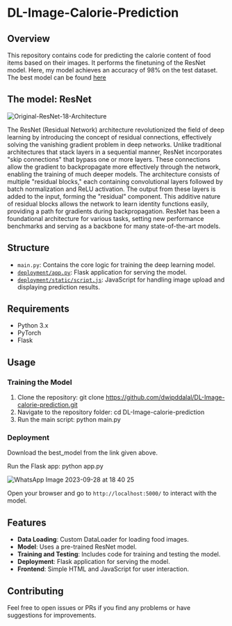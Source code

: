 # DL-Image-Calorie-Prediction

## Overview

This repository contains code for predicting the calorie content of food items based on their images. It performs the finetuning of the ResNet model.
Here, my model achieves an accuracy of 98% on the test dataset.
The best model can be found [here](https://drive.google.com/file/d/1hFTxJaXXGyia_iT0fL8V9mLAanYWCiAY/view?usp=sharing)


## The model: ResNet
![Original-ResNet-18-Architecture](https://github.com/dwipddalal/DL-Image-calorie-prediction/assets/91228207/e21e6b70-d0d3-4d51-92e1-7c5182cb3c23)


The ResNet (Residual Network) architecture revolutionized the field of deep learning by introducing the concept of residual connections, effectively solving the vanishing gradient problem in deep networks. Unlike traditional architectures that stack layers in a sequential manner, ResNet incorporates "skip connections" that bypass one or more layers. These connections allow the gradient to backpropagate more effectively through the network, enabling the training of much deeper models. The architecture consists of multiple "residual blocks," each containing convolutional layers followed by batch normalization and ReLU activation. The output from these layers is added to the input, forming the "residual" component. This additive nature of residual blocks allows the network to learn identity functions easily, providing a path for gradients during backpropagation. ResNet has been a foundational architecture for various tasks, setting new performance benchmarks and serving as a backbone for many state-of-the-art models.

## Structure

- `main.py`: Contains the core logic for training the deep learning model.
- [`deployment/app.py`](https://github.com/dwipddalal/DL-Image-calorie-prediction/blob/main/deployment/app.py): Flask application for serving the model.
- [`deployment/static/script.js`](https://github.com/dwipddalal/DL-Image-calorie-prediction/blob/main/deployment/static/script.js): JavaScript for handling image upload and displaying prediction results.

## Requirements

- Python 3.x
- PyTorch
- Flask

## Usage

### Training the Model

1. Clone the repository: git clone https://github.com/dwipddalal/DL-Image-calorie-prediction.git
2.  Navigate to the repository folder: cd DL-Image-calorie-prediction
3.  Run the main script: python main.py

### Deployment
Download the best_model from the link given above.

Run the Flask app: python app.py

![WhatsApp Image 2023-09-28 at 18 40 25](https://github.com/dwipddalal/DL-Image-calorie-prediction/assets/91228207/19834057-f046-46ec-9106-df40dd997873)


Open your browser and go to `http://localhost:5000/` to interact with the model.

## Features
- **Data Loading**: Custom DataLoader for loading food images.
- **Model**: Uses a pre-trained ResNet model.
- **Training and Testing**: Includes code for training and testing the model.
- **Deployment**: Flask application for serving the model.
- **Frontend**: Simple HTML and JavaScript for user interaction.

## Contributing
Feel free to open issues or PRs if you find any problems or have suggestions for improvements.







